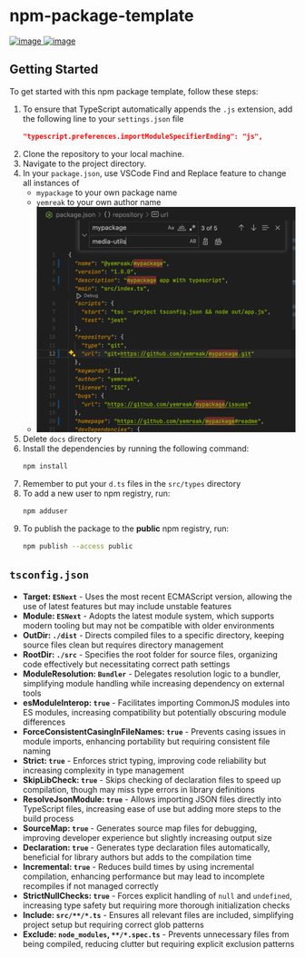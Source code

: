 # npm-package-template


[<img width="330" alt="image" src="https://github.com/yemreak/npm-package-template/assets/49655146/96c8c0fd-547f-408d-b223-9b151f81e3ea">
](https://marketplace.visualstudio.com/items?itemName=Orta.vscode-jest)
[<img width="335" alt="image" src="https://github.com/yemreak/npm-package-template/assets/49655146/5f0d58f1-08cb-46ef-a39e-077f91d96aa6">](https://marketplace.visualstudio.com/items?itemName=yemreak.mindease-vscode-theme)

## Getting Started

To get started with this npm package template, follow these steps:


1. To ensure that TypeScript automatically appends the `.js` extension, add the following line to your `settings.json` file
	```json
   	"typescript.preferences.importModuleSpecifierEnding": "js",
 	```
3. Clone the repository to your local machine.
4. Navigate to the project directory.
5. In your `package.json`, use VSCode Find and Replace feature to change all instances of 
	- `mypackage` to your own package name
	- `yemreak` to your own author name
	- ![alt text](assets/SCR-20240427-qoxk.png)
6. Delete `docs` directory
7. Install the dependencies by running the following command:
	```zsh
	npm install
	```
8. Remember to put your `d.ts` files in the `src/types` directory
9. To add a new user to npm registry, run:
	```zsh
	npm adduser
	```
10. To publish the package to the **public** npm registry, run:
	```zsh
	npm publish --access public
	```
## `tsconfig.json`

- **Target: `ESNext`** - Uses the most recent ECMAScript version, allowing the use of latest features but may include unstable features
- **Module: `ESNext`** - Adopts the latest module system, which supports modern tooling but may not be compatible with older environments
- **OutDir: `./dist`** - Directs compiled files to a specific directory, keeping source files clean but requires directory management
- **RootDir: `./src`** - Specifies the root folder for source files, organizing code effectively but necessitating correct path settings
- **ModuleResolution: `Bundler`** - Delegates resolution logic to a bundler, simplifying module handling while increasing dependency on external tools
- **esModuleInterop: `true`** - Facilitates importing CommonJS modules into ES modules, increasing compatibility but potentially obscuring module differences
- **ForceConsistentCasingInFileNames: `true`** - Prevents casing issues in module imports, enhancing portability but requiring consistent file naming
- **Strict: `true`** - Enforces strict typing, improving code reliability but increasing complexity in type management
- **SkipLibCheck: `true`** - Skips checking of declaration files to speed up compilation, though may miss type errors in library definitions
- **ResolveJsonModule: `true`** - Allows importing JSON files directly into TypeScript files, increasing ease of use but adding more steps to the build process
- **SourceMap: `true`** - Generates source map files for debugging, improving developer experience but slightly increasing output size
- **Declaration: `true`** - Generates type declaration files automatically, beneficial for library authors but adds to the compilation time
- **Incremental: `true`** - Reduces build times by using incremental compilation, enhancing performance but may lead to incomplete recompiles if not managed correctly
- **StrictNullChecks: `true`** - Forces explicit handling of `null` and `undefined`, increasing type safety but requiring more thorough initialization checks
- **Include: `src/**/*.ts`** - Ensures all relevant files are included, simplifying project setup but requiring correct glob patterns
- **Exclude: `node_modules`, `**/*.spec.ts`** - Prevents unnecessary files from being compiled, reducing clutter but requiring explicit exclusion patterns
